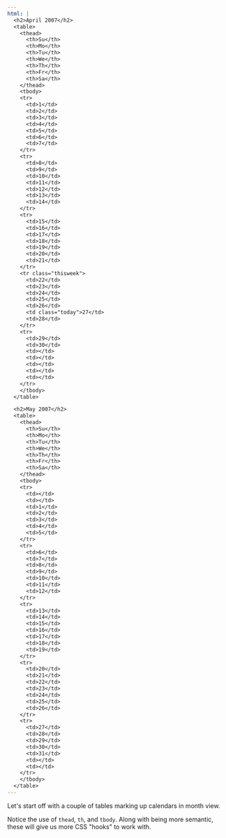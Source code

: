 ```yaml
---
html: |
  <h2>April 2007</h2>
  <table>
    <thead>
      <th>Su</th>
      <th>Mo</th>
      <th>Tu</th>
      <th>We</th>
      <th>Th</th>
      <th>Fr</th>
      <th>Sa</th>
    </thead>
    <tbody>
    <tr>
      <td>1</td>
      <td>2</td>
      <td>3</td>
      <td>4</td>
      <td>5</td>
      <td>6</td>
      <td>7</td>
    </tr>
    <tr>
      <td>8</td>
      <td>9</td>
      <td>10</td>
      <td>11</td>
      <td>12</td>
      <td>13</td>
      <td>14</td>
    </tr>
    <tr>
      <td>15</td>
      <td>16</td>
      <td>17</td>
      <td>18</td>
      <td>19</td>
      <td>20</td>
      <td>21</td>
    </tr>
    <tr class="thisweek">
      <td>22</td>
      <td>23</td>
      <td>24</td>
      <td>25</td>
      <td>26</td>
      <td class="today">27</td>
      <td>28</td>
    </tr>
    <tr>
      <td>29</td>
      <td>30</td>
      <td></td>
      <td></td>
      <td></td>
      <td></td>
      <td></td>
    </tr>
    </tbody>
  </table>

  <h2>May 2007</h2>
  <table>
    <thead>
      <th>Su</th>
      <th>Mo</th>
      <th>Tu</th>
      <th>We</th>
      <th>Th</th>
      <th>Fr</th>
      <th>Sa</th>
    </thead>
    <tbody>
    <tr>
      <td></td>
      <td></td>
      <td>1</td>
      <td>2</td>
      <td>3</td>
      <td>4</td>
      <td>5</td>
    </tr>
    <tr>
      <td>6</td>
      <td>7</td>
      <td>8</td>
      <td>9</td>
      <td>10</td>
      <td>11</td>
      <td>12</td>
    </tr>
    <tr>
      <td>13</td>
      <td>14</td>
      <td>15</td>
      <td>16</td>
      <td>17</td>
      <td>18</td>
      <td>19</td>
    </tr>
    <tr>
      <td>20</td>
      <td>21</td>
      <td>22</td>
      <td>23</td>
      <td>24</td>
      <td>25</td>
      <td>26</td>
    </tr>
    <tr>
      <td>27</td>
      <td>28</td>
      <td>29</td>
      <td>30</td>
      <td>31</td>
      <td></td>
      <td></td>
    </tr>
    </tbody>
  </table>
---
```


Let's start off with a couple of tables marking up calendars in month view.

Notice the use of `thead`, `th`, and `tbody`. Along with being more semantic, these will give us more CSS "hooks" to work with.
